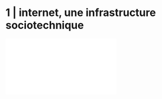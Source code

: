 # 1 | internet, une infrastructure sociotechnique

<iframe src="./media/cours1.pdf" frameborder="0"/>

## bibliographie

lien vers les références bibliographiques :
